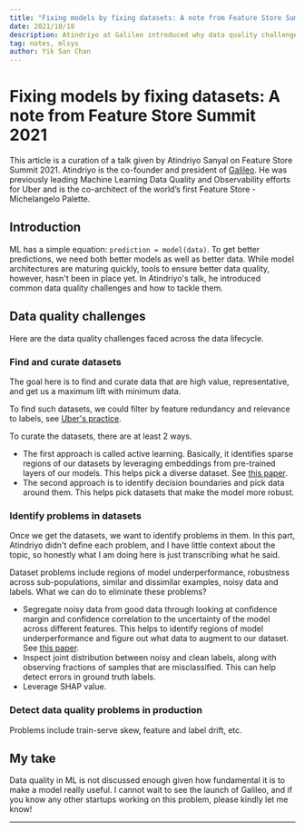 ```yaml
---
title: "Fixing models by fixing datasets: A note from Feature Store Summit 2021"
date: 2021/10/18
description: Atindriyo at Galileo introduced why data quality challenges are critical to solve in Feature Store Summit 2021.
tag: notes, mlsys
author: Yik San Chan
---
```


# Fixing models by fixing datasets: A note from Feature Store Summit 2021

This article is a curation of a talk given by Atindriyo Sanyal on Feature Store Summit 2021. Atindriyo is the co-founder and president of [Galileo](https://www.rungalileo.io/). He was previously leading Machine Learning Data Quality and Observability efforts for Uber and is the co-architect of the world’s first Feature Store - Michelangelo Palette.

## Introduction

ML has a simple equation: `prediction = model(data)`. To get better predictions, we need both better models as well as better data. While model architectures are maturing quickly, tools to ensure better data quality, however, hasn't been in place yet. In Atindriyo's talk, he introduced common data quality challenges and how to tackle them.

## Data quality challenges

Here are the data quality challenges faced across the data lifecycle.

### Find and curate datasets

The goal here is to find and curate data that are high value, representative, and get us a maximum lift with minimum data.

To find such datasets, we could filter by feature redundancy and relevance to labels, see [Uber's practice](https://eng.uber.com/optimal-feature-discovery-ml/).

To curate the datasets, there are at least 2 ways.

- The first approach is called active learning. Basically, it identifies sparse regions of our datasets by leveraging embeddings from pre-trained layers of our models. This helps pick a diverse dataset. See [this paper](https://arxiv.org/pdf/1708.00489.pdf).
- The second approach is to identify decision boundaries and pick data around them. This helps pick datasets that make the model more robust.

### Identify problems in datasets

Once we get the datasets, we want to identify problems in them. In this part, Atindriyo didn't define each problem, and I have little context about the topic, so honestly what I am doing here is just transcribing what he said.

Dataset problems include regions of model underperformance, robustness across sub-populations, similar and dissimilar examples, noisy data and labels. What we can do to eliminate these problems?

- Segregate noisy data from good data through looking at confidence margin and confidence correlation to the uncertainty of the model across different features. This helps to identify regions of model underperformance and figure out what data to augment to our dataset. See [this paper](https://arxiv.org/pdf/1911.00068.pdf).
- Inspect joint distribution between noisy and clean labels, along with observing fractions of samples that are misclassified. This can help detect errors in ground truth labels.
- Leverage SHAP value.

### Detect data quality problems in production

Problems include train-serve skew, feature and label drift, etc.

## My take

Data quality in ML is not discussed enough given how fundamental it is to make a model really useful. I cannot wait to see the launch of Galileo, and if you know any other startups working on this problem, please kindly let me know!

---

